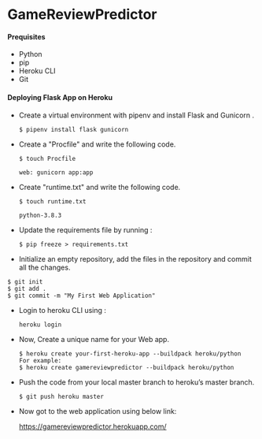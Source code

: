 # GameReviewPredictor
#### Prequisites

- Python
- pip
- Heroku CLI
- Git

#### Deploying Flask App on Heroku

* Create a virtual environment with pipenv and install Flask and Gunicorn .

  ```
  $ pipenv install flask gunicorn 
  ```

* Create a "Procfile" and write the following code.

  ```
  $ touch Procfile 
  ```

  ```
  web: gunicorn app:app
  ```

* Create "runtime.txt" and write the following code.

  ```
  $ touch runtime.txt 
  ```

  ```
  python-3.8.3
  ```

* Update the requirements file by running :

  ```
  $ pip freeze > requirements.txt
  ```

 *  Initialize an empty repository, add the files in the repository and commit all the changes.

   ```
   $ git init 
   $ git add .
   $ git commit -m "My First Web Application"
   ```

* Login to heroku CLI using :

  ```
  heroku login
  ```

 * Now, Create a unique name for your Web app.

   ```
   $ heroku create your-first-heroku-app --buildpack heroku/python
   For example: 
   $ heroku create gamereviewpredictor --buildpack heroku/python
   ```

* Push the code from your local master branch to heroku’s master branch.

  ```
  $ git push heroku master
  ```

 * Now got to the web application using below link:

   https://gamereviewpredictor.herokuapp.com/
